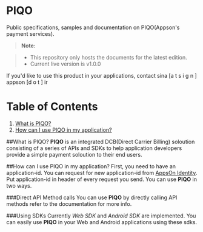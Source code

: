 # PIQO
Public specifications, samples and documentation on PIQO(Appson's payment services). 

> **Note:**

> - This repository only hosts the documents for the latest edition.
> - Current live version is v1.0.0


If you'd like to use this product in your applications, contact sina [a t s i g n ] appson [d o t ] ir

# Table of Contents
1. [What is PIQO?](#what-is-piqo)
2. [How can I use PIQO in  my application?](#how-can-i-use-piqo-in-my-application)

##What is PIQO?
**PIQO** is an integrated DCB(Direct Carrier Billing) soloution consisting of a series of APIs and SDKs to help application developers provide a simple payment soloution to their end users.

##How can I use PIQO in my application?
First, you need to have an application-id. You can request for new application-id from [AppsOn Identity][1]. Put application-id in header of every request you send.
You can use **PIQO** in two ways.

###Direct API Method calls
You can use **PIQO** by directly calling API methods refer to the documentation for more info.

###Using SDKs
Currently *Web SDK* and *Android SDK* are implemented. You can easily use **PIQO** in your Web and Android applications using these sdks.

[1]: https://github.com/appson/identity-public